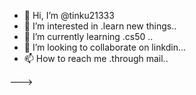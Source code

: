 - 👋 Hi, I’m @tinku21333
- 👀 I’m interested in .learn new things..
- 🌱 I’m currently learning .cs50 ..
- 💞️ I’m looking to collaborate on linkdin...
- 📫 How to reach me .through mail..

--->
